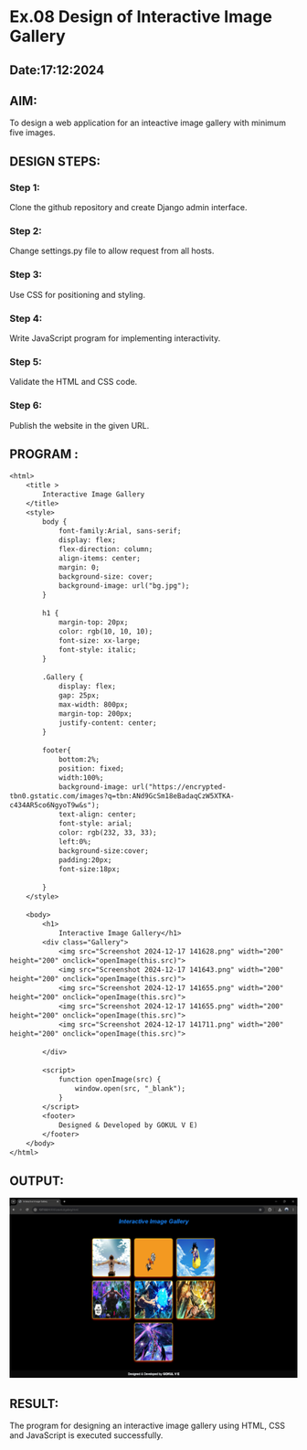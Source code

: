 # Ex.08 Design of Interactive Image Gallery
## Date:17:12:2024

## AIM:
To design a web application for an inteactive image gallery with minimum five images.

## DESIGN STEPS:

### Step 1:
Clone the github repository and create Django admin interface.

### Step 2:
Change settings.py file to allow request from all hosts.

### Step 3:
Use CSS for positioning and styling.

### Step 4:
Write JavaScript program for implementing interactivity.

### Step 5:
Validate the HTML and CSS code.

### Step 6:
Publish the website in the given URL.

## PROGRAM :
```
<html>
    <title >
        Interactive Image Gallery
    </title>
    <style>
        body {
            font-family:Arial, sans-serif;
            display: flex;
            flex-direction: column;
            align-items: center;
            margin: 0;
            background-size: cover;
            background-image: url("bg.jpg");
        }

        h1 {
            margin-top: 20px;
            color: rgb(10, 10, 10);
            font-size: xx-large;
            font-style: italic;
        }

        .Gallery {
            display: flex;
            gap: 25px;
            max-width: 800px;
            margin-top: 200px;
            justify-content: center;
        }

        footer{
            bottom:2%;
            position: fixed;
            width:100%;
            background-image: url("https://encrypted-tbn0.gstatic.com/images?q=tbn:ANd9GcSm18eBadaqCzW5XTKA-c434AR5co6NgyoT9w&s");
            text-align: center;
            font-style: arial;
            color: rgb(232, 33, 33);
            left:0%;
            background-size:cover;
            padding:20px;
            font-size:18px;

        }
    </style>

    <body>
        <h1>
            Interactive Image Gallery</h1>
        <div class="Gallery">
            <img src="Screenshot 2024-12-17 141628.png" width="200" height="200" onclick="openImage(this.src)">
            <img src="Screenshot 2024-12-17 141643.png" width="200" height="200" onclick="openImage(this.src)">
            <img src="Screenshot 2024-12-17 141655.png" width="200" height="200" onclick="openImage(this.src)">
            <img src="Screenshot 2024-12-17 141655.png" width="200" height="200" onclick="openImage(this.src)">
            <img src="Screenshot 2024-12-17 141711.png" width="200" height="200" onclick="openImage(this.src)">
            
        </div>

        <script>
            function openImage(src) {
                window.open(src, "_blank");
            }
        </script>
        <footer>
            Designed & Developed by GOKUL V E)
        </footer>
    </body>
</html>

```
## OUTPUT:
![alt text](<goku/igallery/static/Screenshot 2024-12-17 205455.png>)


## RESULT:
The program for designing an interactive image gallery using HTML, CSS and JavaScript is executed successfully.
